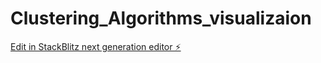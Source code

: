 # Clustering_Algorithms_visualizaion

[Edit in StackBlitz next generation editor ⚡️](https://stackblitz.com/~/github.com/Aoshine999/Clustering_Algorithms_visualizaion)